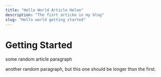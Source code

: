 ```yaml
---
title: "Hello World Article Heloo"
description: "The fisrt articke in my blog"
slug: "Hello world getting started"
---
```


# Getting Started

some random article paragraph

another random paragraph, but this one should be longer thsn the first.